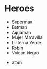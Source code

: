 # Heroes

* Superman
* Batman
* Aquaman
* Mujer Maravilla
* Linterna Verde
* Robin
* Volcán Negro
- atom
